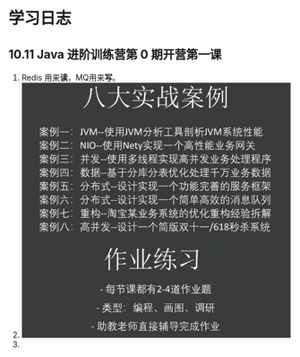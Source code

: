 # 学习日志

## 10.11 Java 进阶训练营第 0 期开营第一课

1. Redis 用来**读**，MQ用来**写**。
2. ![image-20201011205715012](..\pics\image-20201011205715012.png)
3. 

